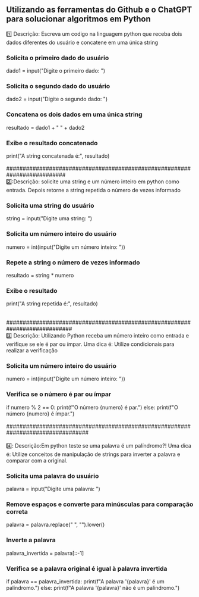 ## Utilizando as ferramentas do Github e o ChatGPT para solucionar algoritmos em Python
:one: Descrição: Escreva um codigo na linguagem python que receba dois dados diferentes do usuário e concatene em uma única string <br>
### Solicita o primeiro dado do usuário
dado1 = input("Digite o primeiro dado: ")

### Solicita o segundo dado do usuário
dado2 = input("Digite o segundo dado: ")

### Concatena os dois dados em uma única string
resultado = dado1 + " " + dado2

### Exibe o resultado concatenado
print("A string concatenada é:", resultado) 
<br>
<br>
########################################################################## 
<br>
2️⃣:Descrição: solicite uma string e um número inteiro em python  como entrada. Depois  retorne a string repetida o número de vezes informado
### Solicita uma string do usuário
string = input("Digite uma string: ")

### Solicita um número inteiro do usuário
numero = int(input("Digite um número inteiro: "))

### Repete a string o número de vezes informado
resultado = string * numero

### Exibe o resultado
print("A string repetida é:", resultado)        
<br>
<br>
############################################################################
<br>
:three: Descrição: Utilizando Python receba um número inteiro como entrada e verifique se ele é par ou ímpar. Uma dica é: Utilize condicionais para realizar a verificação
### Solicita um número inteiro do usuário
numero = int(input("Digite um número inteiro: "))

### Verifica se o número é par ou ímpar
if numero % 2 == 0:
    print(f"O número {numero} é par.")
else:
    print(f"O número {numero} é ímpar.")        
<br>
#################################################################################<br>
<br>
4️⃣: Descrição:Em python teste se uma palavra é um palíndromo?! Uma dica é: Utilize conceitos de manipulação de strings para inverter a palavra e comparar com a original.<br>
### Solicita uma palavra do usuário
palavra = input("Digite uma palavra: ")

### Remove espaços e converte para minúsculas para comparação correta   <br>
palavra = palavra.replace(" ", "").lower()

### Inverte a palavra
palavra_invertida = palavra[::-1]

### Verifica se a palavra original é igual à palavra invertida
if palavra == palavra_invertida:
    print(f"A palavra '{palavra}' é um palíndromo.")
else:
    print(f"A palavra '{palavra}' não é um palíndromo.")



 
